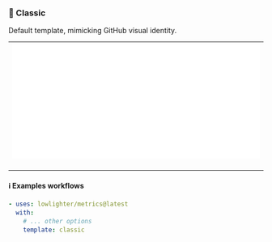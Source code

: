 ### 📗 Classic

Default template, mimicking GitHub visual identity.

<table>
  <td align="center">
    <img src="https://github.com/lowlighter/lowlighter/blob/master/metrics.classic.svg">
    <img width="900" height="1" alt="">
  </td>
</table>

#### ℹ️ Examples workflows

```yaml
- uses: lowlighter/metrics@latest
  with:
    # ... other options
    template: classic
```
